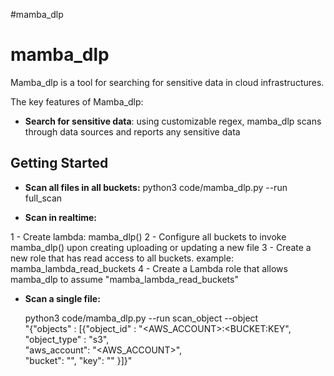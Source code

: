 #mamba_dlp


mamba_dlp
=========

Mamba_dlp is a tool for searching for sensitive data in cloud infrastructures.

The key features of Mamba_dlp:

- **Search for sensitive data**: using customizable regex, mamba_dlp scans through data sources and reports any sensitive data

Getting Started 
----------------

- **Scan all files in all buckets:**
	python3 code/mamba_dlp.py --run full_scan

- **Scan in realtime:**

1 - Create lambda: mamba_dlp()
2 - Configure all buckets to invoke mamba_dlp() upon creating uploading or updating a new file
3 - Create a new role that has read access to all buckets. example: mamba_lambda_read_buckets
4 - Create  a Lambda role that allows mamba_dlp to assume "mamba_lambda_read_buckets"

- **Scan a single file:**

	python3 code/mamba_dlp.py --run scan_object --object \
		"{\"objects\" : [{\"object_id\" : \"<AWS_ACCOUNT>:<BUCKET:KEY\",\
		 \"object_type\" : \"s3\",\
		 \"aws_account\": \"<AWS_ACCOUNT>\",\
		 \"bucket\": \"<BUCKET>\", \"key\": \"<KEY>\" }]}"



